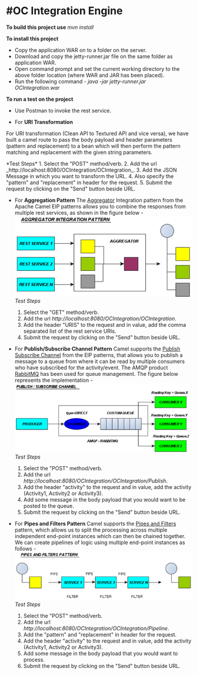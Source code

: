  #OC Integration Engine
=========================

**To build this project use**
_mvn install_

**To install this project** 
* Copy the application WAR on to a folder on the server.
* Download and copy the jetty-runner.jar file on the same folder as application WAR.
* Open command prompt and set the current working directory to the above folder location (where WAR and JAR has been placed).
* Run the following command - 
_java -jar jetty-runner.jar OCIntegration.war_

**To run a test on the project**
* Use Postman to invoke the rest service.


* For **URI Transformation**
<p>For URI transformation (Clean API to Textured API and vice versa), we have built a camel route to pass the body payload and header parameters (pattern and replacement) to a bean which will then perform the pattern matching and replacement with the given string parameters.</p>
*Test Steps*
	1. Select the "POST" method/verb.
	2. Add the url _http://localhost:8080/OCIntegration/OCIntegration_.
	3. Add the JSON Message in which you want to transform the URL.
	4. Also specify the "pattern" and "replacement" in header for the request.
	5. Submit the request by clicking on the "Send" button beside URL.



* For **Aggregation Pattern**
The [Aggregator](http://camel.apache.org/aggregator.html) Integration pattern from the Apache Camel EIP patterns allows you to combine the responses from multiple rest services, as shown in the figure below -
![Aggregator Pattern](images/Aggregator.bmp)
*Test Steps*
	1. Select the "GET" method/verb.
	2. Add the url _http://localhost:8080/OCIntegration/OCIntegration_.
	3. Add the header "URIS" to the request and in value, add the comma separated list of the rest service URIs.
	4. Submit the request by clicking on the "Send" button beside URL.


* For **Publish/Subscribe Channel Pattern**
Camel supports the [Publish Subscribe Channel](http://camel.apache.org/publish-subscribe-channel.html) from the EIP patterns, that allows you to publish a message to a queue from where it can be read by multiple consumers who have subscribed for the activity/event. The AMQP product <a href="http://www.rabbitmq.com/" title="RabbitMQ">RabbitMQ</a> has been used for queue management. The figure below represents the implementation - 
![Publish/Subscribe Channel Pattern](images/PubSub-channel.bmp)
*Test Steps*
	1. Select the "POST" method/verb.
	2. Add the url _http://localhost:8080/OCIntegration/OCIntegration/Publish_.
	3. Add the header "activity" to the request and in value, add the activity (Activity1, Activity2 or Activity3).
	4. Add some message in the body payload that you would want to be posted to the queue.
	5. Submit the request by clicking on the "Send" button beside URL.


* For **Pipes and Filters Pattern**
Camel supports the [Pipes and Filters](http://camel.apache.org/pipes-and-filters.html) pattern, which allows us to split the processing across multiple independent end-point instances which can then be chained together. We can create pipelines of logic using multiple end-point instances as follows -
![Pipes and Filters Pattern](images/PipesAndFilters.bmp)
*Test Steps*
	1. Select the "POST" method/verb.
	2. Add the url _http://localhost:8080/OCIntegration/OCIntegration/Pipeline_.
	3. Add the "pattern" and "replacement" in header for the request.
	4. Add the header "activity" to the request and in value, add the activity (Activity1, Activity2 or Activity3).
	5. Add some message in the body payload that you would want to process.
	6. Submit the request by clicking on the "Send" button beside URL.